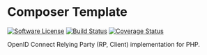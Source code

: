 # Composer Template

[![Software License](https://img.shields.io/badge/license-MIT-brightgreen.svg)](https://github.com/oidcphp/client/blob/master/LICENSE)
[![Build Status][travis-svg]][travis-link]
[![Coverage Status][coveralls-svg]][coveralls-link]


OpenID Connect Relying Party (RP, Client) implementation for PHP.

[travis-svg]: https://travis-ci.com/oidcphp/client.svg?branch=master
[travis-link]: https://travis-ci.com/oidcphp/client
[coveralls-svg]: https://coveralls.io/repos/github/oidcphp/client/badge.svg?branch=master
[coveralls-link]: https://coveralls.io/github/oidcphp/client
